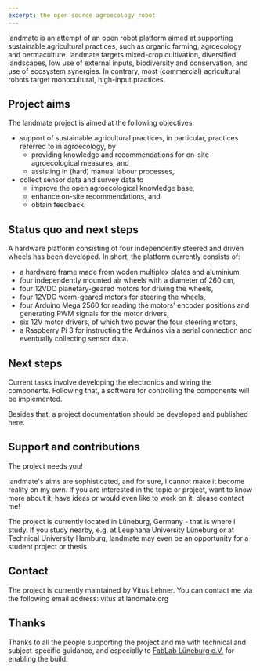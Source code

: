 ```yaml
---
excerpt: the open source agroecology robot
---
```


landmate is an attempt of an open robot platform aimed at supporting sustainable agricultural practices, such as organic farming, agroecology and permaculture. landmate targets mixed-crop cultivation, diversified landscapes, low use of external inputs, biodiversity and conservation, and use of ecosystem synergies. In contrary, most (commercial) agricultural robots target monocultural, high-input practices.

## Project aims

The landmate project is aimed at the following objectives:

* support of sustainable agricultural practices, in particular, practices referred to in agroecology, by
    * providing knowledge and recommendations for on-site agroecological measures, and
    * assisting in (hard) manual labour processes,
* collect sensor data and survey data to
    * improve the open agroecological knowledge base,
    * enhance on-site recommendations, and
    * obtain feedback.

## Status quo and next steps

A hardware platform consisting of four independently steered and driven wheels has been developed. In short, the platform currently consists of:

* a hardware frame made from woden multiplex plates and aluminium,
* four independently mounted air wheels with a diameter of 260 cm,
* four 12VDC planetary-geared motors for driving the wheels,
* four 12VDC worm-geared motors for steering the wheels,
* four Arduino Mega 2560 for reading the motors' encoder positions and generating PWM signals for the motor drivers,
* six 12V motor drivers, of which two power the four steering motors,
* a Raspberry Pi 3 for instructing the Arduinos via a serial connection and eventually collecting sensor data.

## Next steps

Current tasks involve developing the electronics and wiring the components. Following that, a software for controlling the components will be implemented.

Besides that, a project documentation should be developed and published here.

## Support and contributions

The project needs you!

landmate's aims are sophisticated, and for sure, I cannot make it become reality on my own. If you are interested in the topic or project, want to know more about it, have ideas or would even like to work on it, please contact me!

The project is currently located in Lüneburg, Germany - that is where I study. If you study nearby, e.g. at Leuphana University Lüneburg or at Technical University Hamburg, landmate may even be an opportunity for a student project or thesis.

## Contact

The project is currently maintained by Vitus Lehner. You can contact me via the following email address: vitus at landmate.org

## Thanks

Thanks to all the people supporting the project and me with technical and subject-specific guidance, and especially to [FabLab Lüneburg e.V.](https://www.fablab-lueneburg.org/) for enabling the build.
